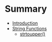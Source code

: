 # Summary

* [Introduction](README.md)
* [String Functions](string-functions.md)
   * [strtoupper()](strtoupper.md)


